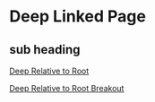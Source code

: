 # Deep Linked Page

## sub heading

[Deep Relative to Root](../../sibling.md)

[Deep Relative to Root Breakout](../../../sibling.md)